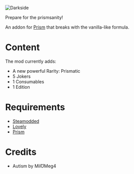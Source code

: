![Darkside](https://github.com/user-attachments/assets/88e4466d-3937-43f2-b615-299881d1f31a)

Prepare for the prismsanity!

An addon for [Prism](https://github.com/blazingulag/Prism) that breaks with the vanilla-like formula.

# Content

The mod currently adds:
- A new powerful Rarity: Prismatic
- 5 Jokers
- 1 Consumables
- 1 Edition

# Requirements
- [Steamodded](https://github.com/Steamopollys/Steamodded)
- [Lovely](https://github.com/ethangreen-dev/lovely-injector)
- [Prism](https://github.com/blazingulg/prism)

# Credits
- Autism by MilƱMeg4
